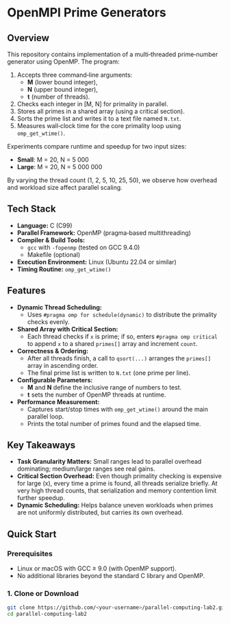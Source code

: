 # OpenMPI Prime Generators

## Overview

This repository contains implementation of a multi‐threaded prime‐number generator using OpenMP. The program:

1. Accepts three command‐line arguments:  
   - **M** (lower bound integer),  
   - **N** (upper bound integer),  
   - **t** (number of threads).  
2. Checks each integer in \[M, N\] for primality in parallel.  
3. Stores all primes in a shared array (using a critical section).  
4. Sorts the prime list and writes it to a text file named `N.txt`.  
5. Measures wall‐clock time for the core primality loop using `omp_get_wtime()`.  

Experiments compare runtime and speedup for two input sizes:  
- **Small**: M = 20, N = 5 000  
- **Large**: M = 20, N = 5 000 000  

By varying the thread count (1, 2, 5, 10, 25, 50), we observe how overhead and workload size affect parallel scaling.


## Tech Stack

- **Language:** C (C99)  
- **Parallel Framework:** OpenMP (pragma‐based multithreading)  
- **Compiler & Build Tools:**  
  - `gcc` with `-fopenmp` (tested on GCC 9.4.0)  
  - Makefile (optional)  
- **Execution Environment:** Linux (Ubuntu 22.04 or similar)  
- **Timing Routine:** `omp_get_wtime()`  


## Features

- **Dynamic Thread Scheduling:**  
  - Uses `#pragma omp for schedule(dynamic)` to distribute the primality checks evenly.  
- **Shared Array with Critical Section:**  
  - Each thread checks if `x` is prime; if so, enters `#pragma omp critical` to append `x` to a shared `primes[]` array and increment `count`.  
- **Correctness & Ordering:**  
  - After all threads finish, a call to `qsort(...)` arranges the `primes[]` array in ascending order.  
  - The final prime list is written to `N.txt` (one prime per line).  
- **Configurable Parameters:**  
  - **M** and **N** define the inclusive range of numbers to test.  
  - **t** sets the number of OpenMP threads at runtime.  
- **Performance Measurement:**  
  - Captures start/stop times with `omp_get_wtime()` around the main parallel loop.  
  - Prints the total number of primes found and the elapsed time.


## Key Takeaways
- **Task Granularity Matters:** Small ranges lead to parallel overhead dominating; medium/large ranges see real gains.
- **Critical Section Overhead:** Even though primality checking is expensive for large \(x\), every time a prime is found, all threads serialize briefly. At very high thread counts, that serialization and memory contention limit further speedup.  
- **Dynamic Scheduling:** Helps balance uneven workloads when primes are not uniformly distributed, but carries its own overhead.



## Quick Start

### Prerequisites

- Linux or macOS with GCC ≥ 9.0 (with OpenMP support).  
- No additional libraries beyond the standard C library and OpenMP.

### 1. Clone or Download

```bash
git clone https://github.com/<your-username>/parallel-computing-lab2.git
cd parallel-computing-lab2
